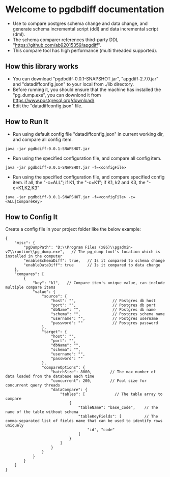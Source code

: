# Welcome to pgdbdiff documentation

- Use to compare postgres schema change and data change, and generate schema incremental script (ddl) and data incremental script (dml).
- The schema comparer references third-party DDL "https://github.com/ab92015359/apgdiff".
- This compare tool has high performance (multi threaded supported).


## How this library works
- You can download "pgdbdiff-0.0.1-SNAPSHOT.jar", "apgdiff-2.7.0.jar" and "datadiffconfig.json" to your local from ./lib directory.
- Before running it, you should ensure that the machine has installed the "pg_dump.exe", you can downlond it from https://www.postgresql.org/download/
- Edit the "datadiffconfig.json" file.
  

## How to Run It
  - Run using default config file "datadiffconfig.json" in current working dir, and compare all config item.
~~~
java -jar pgdbdiff-0.0.1-SNAPSHOT.jar
~~~

  - Run using the specified configuration file, and compare all config item.
~~~
java -jar pgdbdiff-0.0.1-SNAPSHOT.jar -f=<configFile>
~~~

  - Run using the specified configuration file, and compare specified config item. if all, the "-c=ALL"; if K1, the "-c=K1"; if K1, k2 and K3, the "-c=K1,K2,K3"
~~~
java -jar pgdbdiff-0.0.1-SNAPSHOT.jar -f=<configFile> -c=<ALL|CompareKey>
~~~

## How to Config It
Create a config file in your project folder like the below example:
~~~
{
	"misc": {
		"pgDumpPath": "D:\\Program Files (x86)\\pgadmin-v7\\runtime\\pg_dump.exe",   // The pg_dump tool's location which is installed in the computer
		"enableSchemaDiff": true,   // Is it compared to schema change
		"enableDataDiff": true      // Is it compared to data change
	},
	"compares": [
		{
			"key": "k1",   // Compare item's unique value, can include multiple compare items
			"value": {
				"source": {
					"host": "",                // Postgres db host
					"port": "",                // Postgres db port
					"dbName": "",              // Postgres db name
					"schema": "",              // Postgres schema name
					"username": "",            // Postgres username
					"password": ""             // Postgres password
				},
				"target": {
					"host": "",
					"port": "",
					"dbName": "",
					"schema": "",
					"username": "",
					"password": ""
				},
				"compareOptions": {
					"batchSize": 8000,        // The max number of data loaded from the database each time
					"concurrent": 200,        // Pool size for concurrent query threads
					"dataCompare": {
						"tables": [             // The table array to compare
							{
								"tableName": "base_code",    // The name of the table without schema
								"tableKeyFields": [          // The comma-separated list of fields name that can be used to identify rows uniquely
									"id", "code"
								]
							}
						]
					}
				}
			}
		}
	]
}
~~~
